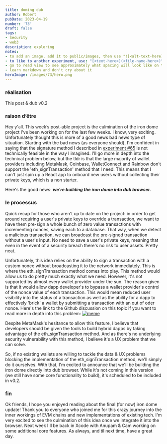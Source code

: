 ```yaml
---
title: doming dub
author: Robert
pubDate: 2023-04-19
number: '73'
draft: false
tags:
- Security
- web3
description: exploring
notes:
- to add an image, add it to public/images, then use "![<alt-text-here](../../../public/images/image-name-here>.png)"
- to like to another experiment, use: "[<text-here>](<file-name-here>)"
- go to read view to see approximately what spacing will look like on the actual site
- learn markdown and don't cry about it
heroImage: /images/73/hero.png
---
```


### réalisation
This post & dub v0.2

### raison d’être
Hey y'all. This week’s post-able project is the culmination of the iron dome project I've been working on for the last few weeks. I know, very exciting. Unfortunately thought this is more of a good news bad news type of situation. Starting with the bad news (as everyone should), I'm confident in saying that the signature method I described in [experiment #65](https://experiments.gg/experiments/65/) is not technically feasible in the way I imagined. I'll go more in depth into the technical problem below, but the tldr is that the large majority of wallet providers including MetaMask, Coinbase, WalletConnect and Rainbow don't support the 'eth_signTransaction' method that I need. This means that I can't just spin up a React app to onboard new users without collecting their private keys, which is a non starter. 

Here's the good news: ***we're building the iron dome into dub browser.***  

### le processus
Quick recap for those who aren't up to date on the project: in order to get around requiring a user's private keys to override a transaction, we want to have them pre-sign a whole bunch of zero value transactions with incrementing nonces, saving each to a database. That way, when we detect a malicious transaction,  we can broadcast the pre-signed transaction without a user's input. No need to save a user's private keys, meaning that even in the event of a security breach there's no risk to user assets. Pretty neat.

Unfortunately, this idea relies on the ability to sign a transaction with a custom nonce without broadcasting it to the network immediately. This is where the eth_signTransaction method comes into play. This method would allow us to do pretty much exactly what we need. However, it's not supported by almost every wallet provider under the sun. The reason given is that it would allow dapp developer's to bypass a wallet provider's  control of the nonce value of each transaction. This would mean reduced user visibility into the status of a transaction as well as the ability for a dapp to effectively 'brick' a wallet by submitting a transaction with an out of oder nonce. Here's the link to the Github discussion on this topic if you want to read more in depth into this problem:
[![meme](/images/73/github_embed.png)](https://github.com/MetaMask/metamask-extension/issues/3475)

Despite MetaMask's hesitance to allow this feature, I believe that developers should be given the tools to build hybrid dapps by taking advantage of the eth_signTransaction method. And as there's no underlying security vulnerability with this method, I believe it's a UX problem that we can solve. 

So, if no existing wallets are willing to tackle the data & UX problems blocking the implementation of the eth_signTransaction method, we'll simply do it ourselves. With that, I'm excited to announce that we'll be building the iron dome directly into dub browser. While it's not coming in this version (we still have some core functionality to build), it's scheduled to be included in v0.2. 

### fin
Ok friends, I hope you enjoyed reading about the final (for now) iron dome update! Thank you to everyone who joined me for this crazy journey into the inner workings of EVM chains and new implementations of existing tech. I'm very excited to see the culmination of this idea once we integrate it into the browser. Next week I'll be back in Xcode with Anupam & Cam working on some additional core features. As always, and til next time, have a great day.